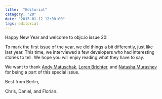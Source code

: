 ```yaml
---
title:  "Editorial"
category: "20"
date: "2015-01-12 12:00:00"
tags: editorial
---
```


Happy New Year and welcome to objc.io issue 20!

To mark the first issue of the year, we did things a bit differently, just like last year. This time, we interviewed a few developers who had interesting stories to tell. We hope you will enjoy reading what they have to say.

We want to thank [Andy Matuschak](/issue-20/andy-matuschak.html), [Loren Brichter](/issue-20/loren-brichter.html), and [Natasha Murashev](/issue-20/natasha-murashev.html) for being a part of this special issue.

Best from Berlin,

Chris, Daniel, and Florian.
